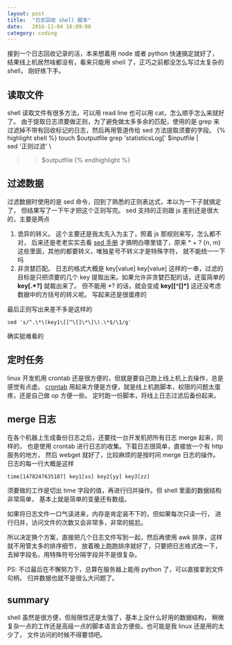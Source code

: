 ```yaml
---
layout: post
title:  "日志回收 shell 脚本"
date:   2016-11-04 16:09:00
category: coding
---
```


接到一个日志回收记录的活，本来想着用 node 或者 python 快速搞定就好了，
结果线上机居然啥都没有，看来只能用 shell 了，正巧之前都没怎么写过太复杂的 shell，
刚好练下手。

## 读取文件
shell 读取文件有很多方法，可以用 read line 也可以用 cat，怎么顺手怎么来就好了。
由于提取日志须要做正则，为了避免做太多多余的匹配，使用的是 grep
来过滤掉不带有回收标记的日志，然后再用管道传给 sed 方法提取须要的字段。
{% highlight shell %}
touch $outputfile
grep 'statisticsLog\[' $inputfile | \
sed '正则过滤' \
>> $outputfile
{% endhighlight %}

## 过滤数据
过滤数据时使用的是 sed 命令，回到了熟悉的正则表达式，本以为一下子就搞定了，
但结果写了一下午才把这个正则写完。
sed 支持的正则跟 js 差别还是很大的，主要是两点

1. 诡异的转义。
这个主要还是我太先入为主了，照着 js 那规则来写，怎么都不对，
后来还是老老实实去看 [sed 手册](http://www.gnu.org/software/sed/manual/sed.html)
才搞明白哪里错了，原来 * + ? {n, m} 这些里面，其他的都要转义，唯独星号不转义才是特殊字符，
就不能统一一下吗
2. 非贪婪匹配。
日志的格式大概是 key[value] key[value] 这样的一串，过滤的目标是只把须要的几个
key 提取出来。如果允许非贪婪匹配的话，还蛮简单的 **key\[.\*?\]** 就裁出来了。
但不能用 \*? 的话，就会变成 **key\[[^\[]\*]** 这还没考虑数据中的方括号的转义呢。
写起来还是很蛋疼的

最后正则写出来差不多是这样的
````
sed 's/^.\*\(key1\[[^\[]\*\]\).\*$/\1/g'
````
确实挺难看的

## 定时任务
linux 开发机用 crontab 还是很方便的，但就是要自己跑上线上机上去操作，总是感觉有点虚。
[crontab](http://linuxtools-rst.readthedocs.io/zh_CN/latest/tool/crontab.html)
用起来方便是方便，就是线上机跑脚本，权限的问题太蛋疼，还是自己做 op 方便一些。
定时跑一份脚本，将线上日志过滤后备份起来。

## merge 日志
在各个机器上生成备份日志之后，还要找一台开发机把所有日志 merge 起来，同样的，
也是使用 crontab 进行日志的收集。下载日志很简单，直接放一个有 http 服务的地方，
然后 webget 就好了，比较麻烦的是按时间 merge 日志的操作。
日志的每一行大概是这样
````
time[1478247635187] key1[xx] key2[yy] key3[zz]
````
须要做的工作是切出 time 字段的值，再进行归并操作。但 shell 里面的数据结构非常简单，
基本上就是简单的变量还有数组。

如果将日志文件一口气读进来，内存是肯定装不下的，但如果每次只读一行，
进行归并，访问文件的次数又会非常多，非常的尴尬。

所以决定换个方案，直接把几个日志文件写到一起，然后再使用 awk 排序，这样就不用管太多的排序细节，
放着晚上跑跑排序就好了，只要把日志格式改一下，去掉字段名，用特殊符号分隔字段并不是很复杂。

PS: 不过最后在不懈努力下，总算在服务器上能用 python 了，可以直接拿到文件句柄，
归并数据也就不是很么大问题了。

## summary
shell 虽然是很方便，但局限性还是太强了，基本上没什么好用的数据结构，
稍微复杂一点的工作还是高级一点的脚本语言会方便些。也可能是我 linux 还是用的太少了，
文件访问的时候不得要领吧。
